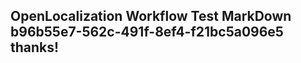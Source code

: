 <properties
ms.topic="hero-topic"
ms.test1="hero-topic"
ms.test2="test"/>


## OpenLocalization Workflow Test MarkDown b96b55e7-562c-491f-8ef4-f21bc5a096e5 thanks!



<!--HONumber=Aug16_HO4-->


